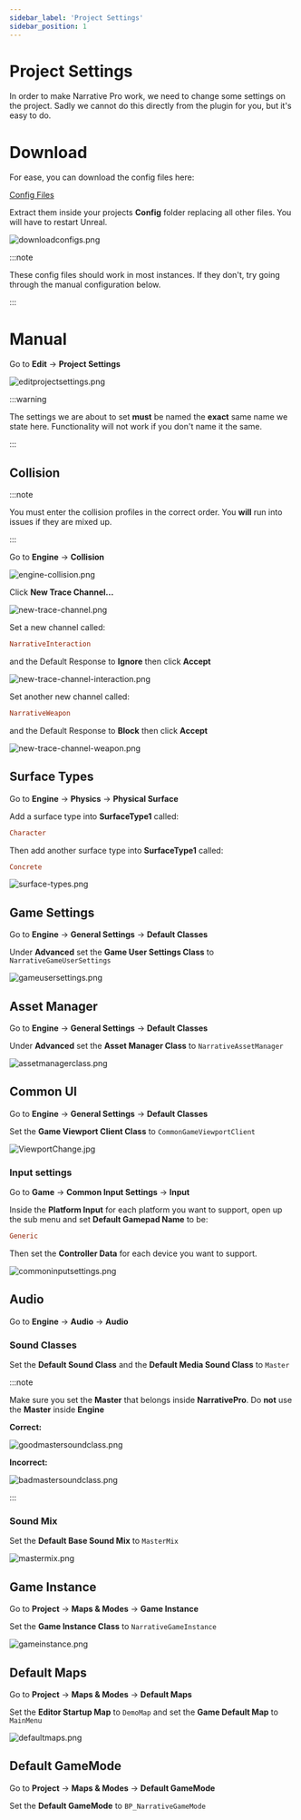 ```yaml
---
sidebar_label: 'Project Settings'
sidebar_position: 1
---
```


# Project Settings

In order to make Narrative Pro work, we need to change some settings on the project. Sadly we cannot do this directly from the plugin for you, but it's easy to do.

# Download

For ease, you can download the config files here:

[Config Files](/img/pro/Installation/NarrativeProConfig.zip)

Extract them inside your projects **Config** folder replacing all other files. You will have to restart Unreal.

![downloadconfigs.png](/img/pro/Installation/project-settings/downloadconfigs.png)

:::note

These config files should work in most instances. If they don't, try going through the manual configuration below.

:::

# Manual

Go to **Edit** -> **Project Settings**

![editprojectsettings.png](/img/pro/Installation/project-settings/editprojectsettings.png)

:::warning

The settings we are about to set **must** be named the **exact** same name we state here. Functionality will not work if you don't name it the same.

:::

## Collision

:::note

You must enter the collision profiles in the correct order. You **will** run into issues if they are mixed up.

:::

Go to **Engine** -> **Collision**

![engine-collision.png](/img/pro/Installation/project-settings/engine-collision.png)

Click **New Trace Channel...**

![new-trace-channel.png](/img/pro/Installation/project-settings/new-trace-channel.png)

Set a new channel called:

```ini
NarrativeInteraction
```

and the Default Response to **Ignore** then click **Accept**

![new-trace-channel-interaction.png](/img/pro/Installation/project-settings/new-trace-channel-interaction.png)

Set another new channel called:

```ini
NarrativeWeapon
```

and the Default Response to **Block** then click **Accept**

![new-trace-channel-weapon.png](/img/pro/Installation/project-settings/new-trace-channel-weapon.png)

## Surface Types

Go to **Engine** -> **Physics** -> **Physical Surface**

Add a surface type into **SurfaceType1** called:

```ini
Character
```

Then add another surface type into **SurfaceType1** called:

```ini
Concrete
```

![surface-types.png](/img/pro/Installation/project-settings/surface-types.png)

## Game Settings

Go to **Engine** -> **General Settings** -> **Default Classes**

Under **Advanced** set the **Game User Settings Class** to `NarrativeGameUserSettings`

![gameusersettings.png](/img/pro/Installation/project-settings/gameusersettings.png)

## Asset Manager

Go to **Engine** -> **General Settings** -> **Default Classes**

Under **Advanced** set the **Asset Manager Class** to `NarrativeAssetManager`

![assetmanagerclass.png](/img/pro/Installation/project-settings/assetmanagerclass.png)

## Common UI

Go to **Engine** -> **General Settings** -> **Default Classes**

Set the **Game Viewport Client Class** to `CommonGameViewportClient`

![ViewportChange.jpg](/img/common-ui/ViewportChange.jpg)

### Input settings

Go to **Game** -> **Common Input Settings** -> **Input**

Inside the **Platform Input** for each platform you want to support, open up the sub menu and set **Default Gamepad Name** to be:

```ini
Generic
```

Then set the **Controller Data** for each device you want to support.

![commoninputsettings.png](/img/pro/Installation/project-settings/commoninputsettings.png)

## Audio

Go to **Engine** -> **Audio** -> **Audio**

### Sound Classes

Set the **Default Sound Class** and the **Default Media Sound Class** to `Master`

:::note

Make sure you set the **Master** that belongs inside **NarrativePro**. Do **not** use the **Master** inside **Engine**

**Correct:**

![goodmastersoundclass.png](/img/pro/Installation/project-settings/goodmastersoundclass.png)

**Incorrect:**

![badmastersoundclass.png](/img/pro/Installation/project-settings/badmastersoundclass.png)

:::

### Sound Mix

Set the **Default Base Sound Mix** to `MasterMix`

![mastermix.png](/img/pro/Installation/project-settings/mastermix.png)

## Game Instance

Go to **Project** -> **Maps & Modes** -> **Game Instance**

Set the **Game Instance Class** to `NarrativeGameInstance`

![gameinstance.png](/img/pro/Installation/project-settings/gameinstance.png)

## Default Maps

Go to **Project** -> **Maps & Modes** -> **Default Maps**

Set the **Editor Startup Map** to `DemoMap` and set the **Game Default Map** to `MainMenu`

![defaultmaps.png](/img/pro/Installation/project-settings/defaultmaps.png)

## Default GameMode

Go to **Project** -> **Maps & Modes** -> **Default GameMode**

Set the **Default GameMode** to `BP_NarrativeGameMode`

